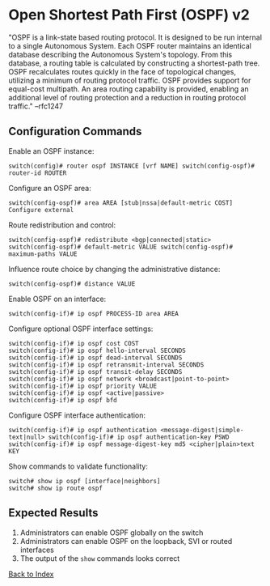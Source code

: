 # Open Shortest Path First (OSPF) v2

"OSPF is a link-state based routing protocol. It is designed to be run internal to a single Autonomous System. Each OSPF router maintains an identical database describing the Autonomous System's topology. From this database, a routing table is calculated by constructing a shortest-path tree. OSPF recalculates routes quickly in the face of topological changes, utilizing a minimum of routing protocol traffic. OSPF provides support for equal-cost multipath. An area routing capability is provided, enabling an additional level of routing protection and a reduction in routing protocol traffic." –rfc1247

## Configuration Commands

Enable an OSPF instance:

```text
switch(config)# router ospf INSTANCE [vrf NAME] switch(config-ospf)# router-id ROUTER
```

Configure an OSPF area:

```text
switch(config-ospf)# area AREA [stub|nssa|default-metric COST] Configure external
```

Route redistribution and control:

```text
switch(config-ospf)# redistribute <bgp|connected|static>
switch(config-ospf)# default-metric VALUE switch(config-ospf)# maximum-paths VALUE
```

Influence route choice by changing the administrative distance:

```text
switch(config-ospf)# distance VALUE
```

Enable OSPF on an interface:

```text
switch(config-if)# ip ospf PROCESS-ID area AREA
```

Configure optional OSPF interface settings:

```text
switch(config-if)# ip ospf cost COST
switch(config-if)# ip ospf hello-interval SECONDS
switch(config-if)# ip ospf dead-interval SECONDS
switch(config-if)# ip ospf retransmit-interval SECONDS
switch(config-if)# ip ospf transit-delay SECONDS
switch(config-if)# ip ospf network <broadcast|point-to-point>
switch(config-if)# ip ospf priority VALUE
switch(config-if)# ip ospf <active|passive>
switch(config-if)# ip ospf bfd
```

Configure OSPF interface authentication:

```text
switch(config-if)# ip ospf authentication <message-digest|simple-text|null> switch(config-if)# ip ospf authentication-key PSWD
switch(config-if)# ip ospf message-digest-key md5 <cipher|plain>text KEY
```

Show commands to validate functionality:

```text
switch# show ip ospf [interface|neighbors]
switch# show ip route ospf
```

## Expected Results

1. Administrators can enable OSPF globally on the switch
2. Administrators can enable OSPF on the loopback, SVI or routed interfaces
3. The output of the `show` commands looks correct

[Back to Index](../README.md)

